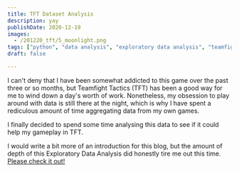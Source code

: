 ```yaml
---
title: TFT Dataset Analysis
description: yay
publishDate: 2020-12-19
images:
  - /201220_tft/5_moonlight.png
tags: ["python", "data analysis", "exploratory data analysis", "teamfight tactics", "data viz"]
draft: false

---
```


I can't deny that I have been somewhat addicted to this game over the past three or so months, but Teamfight Tactics (TFT) has been a good way for me to wind down a day's worth of work. Nonetheless, my obsession to play around with data is still there at the night, which is why I have spent a rediculous amount of time aggregating data from my own games. 

I finally decided to spend some time analysing this data to see if it could help my gameplay in TFT.

I would write a bit more of an introduction for this blog, but the amount of depth of this Exploratory Data Analysis did honestly tire me out this time. [Please check it out!](https://github.com/phillipluong/TFT-Set4-EDA)

